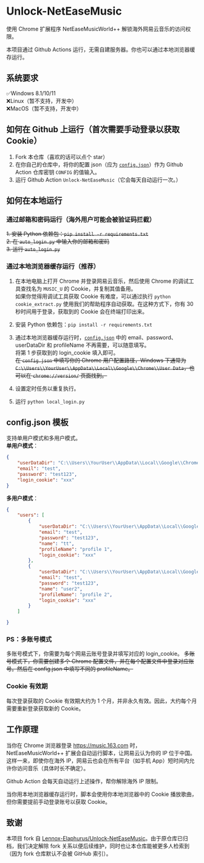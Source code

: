 # Unlock-NetEaseMusic

使用 Chrome 扩展程序 NetEaseMusicWorld++ 解锁海外网易云音乐的访问权限。

本项目通过 Github Actions 运行，无需自建服务器。你也可以通过本地浏览器缓存运行。

## 系统要求  
:white_check_mark:Windows 8.1/10/11   
:x:Linux（暂不支持，开发中）  
:x:MacOS（暂不支持，开发中）  

## 如何在 Github 上运行（首次需要手动登录以获取 Cookie）

1. Fork 本仓库（喜欢的话可以点个 star）  
2. 在你自己的仓库中，将你的配置 json（应为 [`config.json`](./config.json "`config.json`")）作为 Github Action 仓库密钥 `CONFIG` 的值输入。  
3. 运行 Github Action `Unlock-NetEaseMusic`（它会每天自动运行一次。）

## 如何在本地运行

### 通过邮箱和密码运行（海外用户可能会被验证码拦截）
~~1. 安装 Python 依赖包：`pip install -r requirements.txt`~~  
~~2. 在 `auto_login.py` 中输入你的邮箱和密码~~  
~~3. 运行 `auto_login.py`~~   

### 通过本地浏览器缓存运行（推荐）
1. 在本地电脑上打开 Chrome 并登录网易云音乐，然后使用 Chrome 的调试工具查找名为 `MUSIC_U` 的 Cookie，并复制其值备用。  
如果你觉得用调试工具获取 Cookie 有难度，可以通过执行 `python cookie_extract.py` 使用我们的帮助程序自动获取。在这种方式下，你有 30 秒时间用于登录，获取到的 Cookie 会在终端打印出来。
1. 安装 Python 依赖包：`pip install -r requirements.txt`   
2. 通过本地浏览器缓存运行时，[`config.json`](./config.json "`config.json`") 中的 email、password、userDataDir 和 profileName 不再需要，可以随意填写。  
将第 1 步获取到的 login_cookie 填入即可。  
~~在 `config.json` 中填写你的 Chrome 用户配置路径，Windows 下通常为 `C:\\Users\\YourUser\\AppData\\Local\\Google\\Chrome\\User Data`，也可以在 `chrome://version/` 页面找到。~~     

1. 设置定时任务以重复执行。  
2. 运行 `python local_login.py`  

## config.json 模板
支持单用户模式和多用户模式。  
**单用户模式**：  
```json
{
    "userDataDir": "C:\\Users\\YourUser\\AppData\\Local\\Google\\Chrome\\User Data",
    "email": "test",
    "password": "test123",
    "login_cookie": "xxx"
}
```
**多用户模式**：  
```json
{
    "users": [
        {
            "userDataDir": "C:\\Users\\YourUser\\AppData\\Local\\Google\\Chrome\\User Data",
            "email": "test",
            "password": "test123",
            "name": "tt",
            "profileName": "profile 1",
            "login_cookie": "xxx"
        },
        {
            "userDataDir": "C:\\Users\\YourUser\\AppData\\Local\\Google\\Chrome\\User Data",
            "email": "test",
            "password": "test123",
            "name": "user2",
            "profileName": "profile 2",
            "login_cookie": "xxx"
        }
    ]

}
```
### PS：多账号模式  
多账号模式下，你需要为每个网易云账号登录并填写对应的 login_cookie。
~~多账号模式下，你需要创建多个 Chrome 配置文件，并在每个配置文件中登录对应账号。然后在 config.json 中填写不同的 profileName。~~

### Cookie 有效期
每次登录获取的 Cookie 有效期大约为 1 个月，并非永久有效。因此，大约每个月需要重新登录获取新的 Cookie。

## 工作原理

当你在 Chrome 浏览器登录 https://music.163.com 时，NetEaseMusicWorld++ 扩展会自动运行脚本，让网易云认为你的 IP 位于中国。这样一来，即使你在海外 IP，网易云也会在所有平台（如手机 App）短时间内允许你访问音乐（具体时长不确定）。

Github Action 会每天自动运行上述操作，帮你解除海外 IP 限制。

当你用本地浏览器缓存运行时，脚本会使用你本地浏览器中的 Cookie 播放歌曲，但你需要提前手动登录账号以获取 Cookie。

## 致谢
本项目 fork 自 [Lennox-Elaphurus/Unlock-NetEaseMusic](https://github.com/Lennox-Elaphurus/Unlock-NetEaseMusic "Lennox-Elaphurus/Unlock-NetEaseMusic")。由于原仓库已归档，我们决定解除 fork 关系以便后续维护，同时也让本仓库能被更多人检索到（因为 fork 仓库默认不会被 GitHub 索引）。